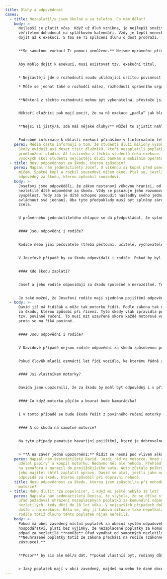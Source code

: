 ```yaml
---
title: Dluhy a odpovědnost
cases:
  - title: Nezaplatil/a jsem školné a za telefon. Co mám dělat?
    body: >-
      Nejlepší je platit včas. Když už dluh vznikne, je nejlepší snažit se s
      věřitelem dohodnout na splátkovém kalendáři. Vždy je lepší nenechat věc
      dojít až k exekuci. S tou se Ti splácení dluhu o dost prodraží.


      **Se samotnou exekucí Ti pomoci nemůžeme.** Nejsme oprávněni přímo prověřovat postup soudních exekutorů ani jejich komory. Můžeme jen prověřit postup Ministerstva spravedlnosti, případně předsedy soudu, kteří nad exekutory vykonávají státní dohled.


      Aby mohlo dojít k exekuci, musí existovat tzv. exekuční titul.


      * Nejčastěji jde o rozhodnutí soudu ukládající určitou povinnost. 

      * Může se jednat také o rozhodčí nález, rozhodnutí správního orgánu či třeba notářský nebo exekutorský zápis se svolením k vykonatelnosti.


      **Některá z těchto rozhodnutí mohou být vykonatelná, přestože jsi se o nich nikdy nedozvěděl/a.** Důvodem jsou speciální pravidla doručování (takzvané náhradní doručení), která se mohou uplatnit. Třeba když si nevyzvedáváš dopis na adrese svého trvalého pobytu, případně se na této adrese vůbec nezdržuješ a nenahlásil/a jsi ohlašovně (obecnímu úřadu v místě Tvého trvalého pobytu) adresu, na kterou Ti má dopisy přeposílat. 


      Někteří dlužníci pak mají pocit, že na ně exekuce „padla“ jak blesk z čistého nebe. Pokud by ale při doručování skutečně došlo k chybě, můžeš se proti exekuci bránit. A to u soudního exekutora **návrhem na zastavení exekuce. Musíš ho ale podat do 30 dnů od doručení vyrozumění soudního exekutora o zahájení exekuce**.


      **Nejsi si jistý/á, zda máš nějaké dluhy?** Můžeš to zjistit nahlédnutím do spisů z takzvaných nalézacích řízení i výkonu exekuce u okresního soudu podle svého bydliště. Úplné informace o průběhu exekuce  získáš z exekučního spisu vedeného soudním exekutorem.


      Podrobné informace k oblasti exekucí přinášíme v [informačním letáku](https://www.ochrance.cz/letaky/exekuce/exekuce.pdf).
    perex: Média často informují o tom, že studenti dluží miliony vysokým školám.
      Školy evidují asi deset tisíc dlužníků, kteří nezaplatili poplatky za
      prodloužení studia. Až tisícovku z těchto studentů čeká exekuce. Kromě
      vysokých škol studenti nejčastěji dluží bankám a mobilním operátorům.
  - title: Nesu odpovědnost za škodu, kterou způsobím?
    perex: Napsal nám jedenáctiletý Josef. O víkendu si kopal před panelákem s
      míčem. Špatně kopl a rozbil sousedovi míčem okno. Ptal se, jestli je
      odpovědný za škodu, kterou způsobil sousedovi.
    body: >-
      Josefovi jsme odpověděli, že zákon nestanoví věkovou hranici, od kdy je
      nezletilé dítě odpovědné za škodu. Vždy se posuzuje jeho rozumová a volní
      vyspělost. Tedy zda je dítě schopno posoudit následky svého jednání a
      ovládnout své jednání. Oba tyto předpoklady musí být splněny zároveň a
      zcela. 


      U průměrného jedenáctiletého chlapce se dá předpokládat, že splněny byly. Měl by si již uvědomovat, že kopnutý míč může rozbít okno. Stejně tak je velmi pravděpodobné, že si již umí vybrat místo vhodné pro kopání, případně svou hru přizpůsobit tomu, že v bezprostředním okolí jsou domy s okny. 


      #### Jsou odpovědní i rodiče?


      Rodiče nebo jiní pečovatele (třeba pěstouni, učitelé, vychovatelé,...) mají povinnost vykonávat nad svěřeným dítětem dohled. Pokud tzv. náležitý dohled zanedbali, jsou i oni odpovědní za škodu. 


      V Josefově případě by za škodu odpovídali i rodiče. Pokud by byl Josef výrazně mladší nebo třeba zdravotně postižený, odpovídal by za způsobenou škodu jen dospělák, který ho měl hlídat a nedělal to (tedy zanedbal náležitý dohled). 


      #### Kdo škodu zaplatí?


      Josef a jeho rodiče odpovídají za škodu společně a nerozdílně. To znamená, že soused může chtít uhradit škodu po kterýmkoliv z nich. Josef s rodiči se pak musí dohodnout, jak se vzájemně vypořádají. Mělo by to být podle toho, nakolik se který z nich podílel na rozbití okna. Tedy nejen kdo kopl míč, ale i nakolik se rodiče snažili škodě předejít. 


      Je také možné, že Josefovi rodiče mají sjednáno pojištění odpovědnosti za škodu. Tedy smlouvu s pojišťovnou, že za ně v případě nějakého maléru zaplatí vzniknou škodu. V takovém případě by škodu mohla zaplatit za Josefa a jeho rodiče pojišťovna.
  - body: >-
      David již má řidičák a může tak motorku řídit. Podle zákona tak odpovídá i
      za škodu, kterou způsobí při řízení. Tyto škody však zpravidla pokrývá
      tzv. povinné ručení. To musí mít uzavřené skoro každé motorové vozidlo –
      proto se mu říká povinné.


      #### Jsou odpovědní i rodiče?


      V Davidově případě nejsou rodiče odpovědní za škodu způsobenou provozem dopravního prostředku, kterou způsobilo jejich dítě. Kdyby David nežil s rodiči, ale u pěstounů nebo třeba v dětském domově, nebyli by odpovědní ani pěstouni nebo jeho vychovatelé. 


      Pokud člověk mladší osmnácti let řídí vozidlo, ke kterému řádně získal řidičák, je odpovědný i za škodu způsobenou při dopravní nehodě. Opět však platí, že způsobenou škodu by mělo pokrýt povinné ručení.


      #### Jsi vlastníkem motorky?


      Davida jsme upozornili, že za škodu by mohl být odpovědný i v případě, že by mu motorku někdo ukradl a způsobil na ní dopravní nehodu. Jako majitel motorky by pak za škodu odpovídal společně s viníkem. Doporučili jsme mu proto, aby si motorku dobře zamykal či jinak zabezpečoval.


      #### Co když motorku půjčím a bourat bude kamarád/ka?


      I v tomto případě se bude škoda řešit z povinného ručení motorky. Je ale důležité, aby kamarád/ka měl/a také patřičný řidičák.


      #### A co škoda na samotné motorce?


      Na tyto případy pamatuje havarijní pojištění, které je dobrovolné. Pokud by ho David neměl, mohl by škodu vymáhat po tom, kdo ji způsobil. Tedy po tom, kdo motorku ukradl, nebo komu ji David půjčil.


      > **A na závěr jedno upozornění:** Řídit se nesmí pod vlivem alkoholu ani jiných návykových látek. Porušení tohoto pravidla většinou znamená, že pojišťovna nezaplatí případnou škodu, nebo její část.
    perex: Napsal nám šestnáctiletý David. Jezdí rád na motorce. Hned v patnácti „si
      udělal papíry“ a koupil motorku. Nedávno měl ale nehodu. Přehlédl červenou
      na semaforu a narazil do projíždějícího auta. Auto zůstalo poškrábané a
      jeho majitel chtěl zaplatit opravu. David se ptal, jestli jako nezletilý
      odpovídá za škodu, kterou způsobil při dopravní nehodě.
    title: Nesu odpovědnost za škodu, kterou jsem způsobil/a při nehodě na své
      motorce?
  - title: Mohu dlužit "za popelnice", i když mi ještě nebylo 18 let?
    perex: Napsala nám sedmnáctiletá Denisa, že slyšela, že se dříve stávalo, že
      úřad požadoval uhrazení nezaplacených poplatků za komunální odpad také od
      nezletilých, tedy dětí do 18 let věku. V nejzazších případech dokonce
      došlo i na exekuce. Bála se, aby jí taková situace také nepotkala. Její
      rodiče totiž dlouho tento poplatek nijak neřešili.
    body: >-
      Pokud má obec zavedený místní poplatek za obecní systém odpadového
      hospodářství, platí bez výjimky, že nezaplacené poplatky za komunální
      odpad za nezletilé **nemůže** úřad vymáhat od samotných nezletilých.
      **Neuhrazené poplatky totiž ze zákona přechází na rodiče (zákonné
      zástupce).**


      **Pozor** by sis ale měl/a dát, **pokud vlastníš byt, rodinný dům nebo letní chatu** (či jinou rekreační nemovitost). V obci mohou mít zavedený poplatek za odkládání komunálního odpadu z nemovité věci, který musíš platit. V **takovém případě nepřechází poplatková povinnost na rodiče (zákonné zástupce)**. Pokud v Tvé nemovitosti někdo bydlí, funguješ jako takový prostředník – musíš vybrat poplatek od osob, které v nemovitosti ubytováváš a zaplatit ho místnímu obecnímu úřadu. Pokud bys to neudělal/a, bude obecní úřad požadovat zaplacení po Tobě. 


      > Jaký poplatek mají v obci zavedený, najdeš na webu té dané obce nebo na webu [Sbírky předpisů územních samosprávných celků](https://sbirkapp.gov.cz/).
---
```

